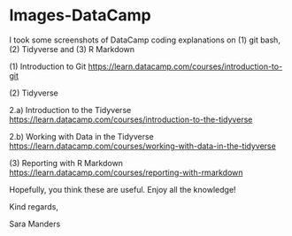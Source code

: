 # Images-DataCamp
I took some screenshots of DataCamp coding explanations on (1) git bash, (2) Tidyverse and (3) R Markdown

(1) Introduction to Git
https://learn.datacamp.com/courses/introduction-to-git 

(2) Tidyverse

2.a) Introduction to the Tidyverse
https://learn.datacamp.com/courses/introduction-to-the-tidyverse

2.b) Working with Data in the Tidyverse
https://learn.datacamp.com/courses/working-with-data-in-the-tidyverse

(3) Reporting with R Markdown
https://learn.datacamp.com/courses/reporting-with-rmarkdown

Hopefully, you think these are useful.
Enjoy all the knowledge!

Kind regards,

Sara Manders
